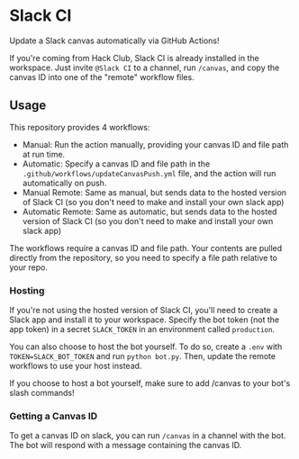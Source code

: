 # Slack CI
Update a Slack canvas automatically via GitHub Actions!

If you're coming from Hack Club, Slack CI is already installed in the workspace. Just invite `@Slack CI` to a channel, run `/canvas`, and copy the canvas ID into one of the "remote" workflow files.

## Usage
This repository provides 4 workflows:
- Manual: Run the action manually, providing your canvas ID and file path at run time.
- Automatic: Specify a canvas ID and file path in the `.github/workflows/updateCanvasPush.yml` file, and the action will run automatically on push.
- Manual Remote: Same as manual, but sends data to the hosted version of Slack CI (so you don't need to make and install your own slack app)
- Automatic Remote: Same as automatic, but sends data to the hosted version of Slack CI (so you don't need to make and install your own slack app)

The workflows require a canvas ID and file path. Your contents are pulled directly from the repository, so you need to specify a file path relative to your repo. 

### Hosting
If you're not using the hosted version of Slack CI, you'll need to create a Slack app and install it to your workspace. Specify the bot token (not the app token) in a secret `SLACK_TOKEN` in an environment called `production`.

You can also choose to host the bot yourself. To do so, create a `.env` with `TOKEN=SLACK_BOT_TOKEN` and run `python bot.py`. Then, update the remote workflows to use your host instead.

If you choose to host a bot yourself, make sure to add /canvas to your bot's slash commands!

### Getting a Canvas ID
To get a canvas ID on slack, you can run `/canvas` in a channel with the bot. The bot will respond with a message containing the canvas ID.